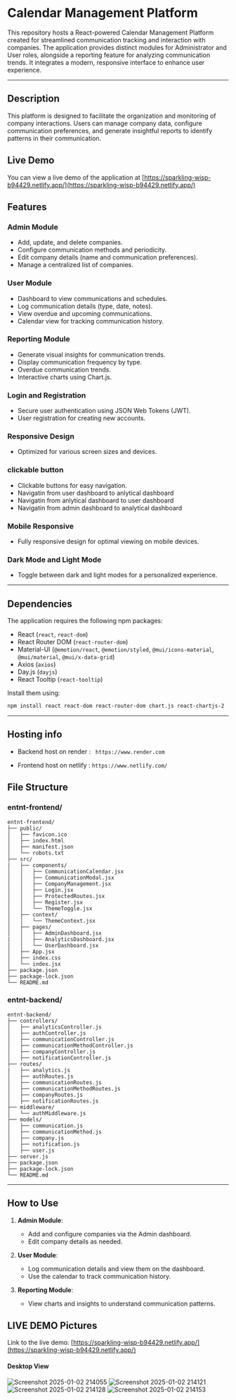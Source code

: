 # Calendar Management Platform

This repository hosts a React-powered Calendar Management Platform created for streamlined communication tracking and interaction with companies. The application provides distinct modules for Administrator and User roles, alongside a reporting feature for analyzing communication trends. It integrates a modern, responsive interface to enhance user experience.

---

## Description

This platform is designed to facilitate the organization and monitoring of company interactions. Users can manage company data, configure communication preferences, and generate insightful reports to identify patterns in their communication.

## Live Demo

You can view a live demo of the application at [https://sparkling-wisp-b94429.netlify.app/](https://sparkling-wisp-b94429.netlify.app/)

## Features

### Admin Module
- Add, update, and delete companies.
- Configure communication methods and periodicity.
- Edit company details (name and communication preferences).
- Manage a centralized list of companies.

### User Module
- Dashboard to view communications and schedules.
- Log communication details (type, date, notes).
- View overdue and upcoming communications.
- Calendar view for tracking communication history.

### Reporting Module
- Generate visual insights for communication trends.
- Display communication frequency by type.
- Overdue communication trends.
- Interactive charts using Chart.js.

### Login and Registration
- Secure user authentication using JSON Web Tokens (JWT).
- User registration for creating new accounts.

### Responsive Design
- Optimized for various screen sizes and devices.

### clickable button
- Clickable buttons for easy navigation.
- Navigatin from user dashboard to anlytical dashboard
- Navigatin from anlytical dashboard to user dashboard
- Navigatin from admin dashboard to analytical dashboard

### Mobile Responsive
- Fully responsive design for optimal viewing on mobile devices.


### Dark Mode and Light Mode
- Toggle between dark and light modes for a personalized experience.

---


## Dependencies

The application requires the following npm packages:

- React (`react`, `react-dom`)
- React Router DOM (`react-router-dom`)
- Material-UI (`@emotion/react`, `@emotion/styled`, `@mui/icons-material`, `@mui/material`, `@mui/x-data-grid`)
- Axios (`axios`)
- Day.js (`dayjs`)
- React Tooltip (`react-tooltip`)

Install them using:
```bash
npm install react react-dom react-router-dom chart.js react-chartjs-2
```

---

## Hosting info

- Backend host on render : ``` https://www.render.com```

- Frontend host on netlify : ```https://www.netlify.com/```


## File Structure

### entnt-frontend/
```
entnt-frontend/
├── public/
│   ├── favicon.ico
│   ├── index.html
│   ├── manifest.json
│   └── robots.txt
├── src/
|   ├── components/
│   │   ├── CommunicationCalendar.jsx
│   │   ├── CommunicationModal.jsx
│   │   ├── CompanyManagement.jsx
│   │   ├── Login.jsx
│   │   ├── ProtectedRoutes.jsx
│   │   ├── Register.jsx
│   │   └── ThemeToggle.jsx
│   ├── context/
│   │   └── ThemeContext.jsx
│   ├── pages/
│   │   ├── AdminDashboard.jsx
|   │   ├── AnalyticsDashboard.jsx
│   │   └── UserDashboard.jsx
│   ├── App.jsx
│   ├── index.css
│   └── index.jsx
├── package.json
├── package-lock.json
└── README.md
```
### entnt-backend/
```
entnt-backend/
├── controllers/
│   ├── analyticsController.js
│   ├── authController.js
│   ├── communicationController.js
│   ├── communicationMethodController.js
│   ├── companyController.js
│   ├── notificationController.js
├── routes/
|   ├── analytics.js
│   ├── authRoutes.js
│   ├── communicationRoutes.js
│   ├── communicationMethodRoutes.js
│   ├── companyRoutes.js
│   ├── notificationRoutes.js
├── middleware/
│   └── authMiddleware.js
├── models/
│   ├── communication.js
│   ├── communicationMethod.js
│   ├── company.js
│   ├── notification.js
│   ├── user.js
├── server.js
├── package.json
├── package-lock.json
└── README.md
```

---

## How to Use

1. **Admin Module**:
   - Add and configure companies via the Admin dashboard.
   - Edit company details as needed.

2. **User Module**:
   - Log communication details and view them on the dashboard.
   - Use the calendar to track communication history.

3. **Reporting Module**:
   - View charts and insights to understand communication patterns.


## LIVE DEMO Pictures
Link to the live demo: [https://sparkling-wisp-b94429.netlify.app/](https://sparkling-wisp-b94429.netlify.app/)

#### Desktop View

![Screenshot 2025-01-02 214055](https://github.com/user-attachments/assets/0f101b73-1fbd-4633-a232-0acab586af59)
![Screenshot 2025-01-02 214121](https://github.com/user-attachments/assets/b75d7418-a999-420e-8e38-933b0ef3aeb3)
![Screenshot 2025-01-02 214128](https://github.com/user-attachments/assets/9ca62a4b-e0f2-49ed-83ff-8da8bdbd1120)
![Screenshot 2025-01-02 214153](https://github.com/user-attachments/assets/6ed3a619-b062-4c45-a254-fb1bc950103b)
